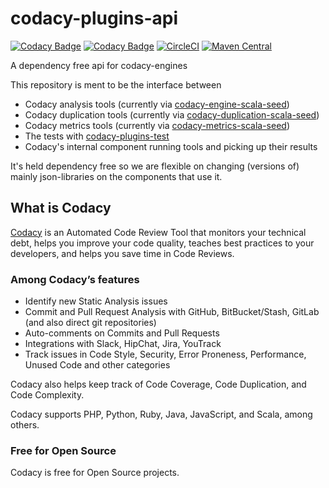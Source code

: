 # codacy-plugins-api

[![Codacy Badge](https://api.codacy.com/project/badge/Grade/23d335c474ce4317ad35b19cb90a1f35)](https://www.codacy.com/app/Codacy/codacy-plugins-api?utm_source=github.com&amp;utm_medium=referral&amp;utm_content=codacy/codacy-plugins-api&amp;utm_campaign=Badge_Grade)
[![Codacy Badge](https://api.codacy.com/project/badge/Coverage/23d335c474ce4317ad35b19cb90a1f35)](https://www.codacy.com/app/Codacy/codacy-plugins-api?utm_source=github.com&utm_medium=referral&utm_content=codacy/codacy-plugins-api&utm_campaign=Badge_Coverage)
[![CircleCI](https://circleci.com/gh/codacy/codacy-plugins-api.svg?style=svg)](https://circleci.com/gh/codacy/codacy-plugins-api)
[![Maven Central](https://maven-badges.herokuapp.com/maven-central/com.codacy/codacy-plugins-api_2.12/badge.svg)](https://maven-badges.herokuapp.com/maven-central/com.codacy/codacy-plugins-api_2.12)

A dependency free api for codacy-engines

This repository is ment to be the interface between

* Codacy analysis tools (currently via [codacy-engine-scala-seed](https://github.com/codacy/codacy-engine-scala-seed))
* Codacy duplication tools (currently via [codacy-duplication-scala-seed](https://github.com/codacy/codacy-duplication-scala-seed))
* Codacy metrics tools (currently via [codacy-metrics-scala-seed](https://github.com/codacy/codacy-metrics-scala-seed))
* The tests with [codacy-plugins-test](https://github.com/codacy/codacy-plugins-test)
* Codacy's internal component running tools and picking up their results

It's held dependency free so we are flexible on changing (versions of) mainly json-libraries on the components that use it.

## What is Codacy

[Codacy](https://www.codacy.com/) is an Automated Code Review Tool that monitors your technical debt, helps you improve your code quality, teaches best practices to your developers, and helps you save time in Code Reviews.

### Among Codacy’s features

* Identify new Static Analysis issues
* Commit and Pull Request Analysis with GitHub, BitBucket/Stash, GitLab (and also direct git repositories)
* Auto-comments on Commits and Pull Requests
* Integrations with Slack, HipChat, Jira, YouTrack
* Track issues in Code Style, Security, Error Proneness, Performance, Unused Code and other categories

Codacy also helps keep track of Code Coverage, Code Duplication, and Code Complexity.

Codacy supports PHP, Python, Ruby, Java, JavaScript, and Scala, among others.

### Free for Open Source

Codacy is free for Open Source projects.
